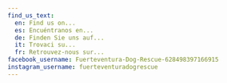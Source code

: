 ```yaml
---
find_us_text:
  en: Find us on...
  es: Encuéntranos en...
  de: Finden Sie uns auf...
  it: Trovaci su...
  fr: Retrouvez-nous sur...
facebook_username: Fuerteventura-Dog-Rescue-628498397166915
instagram_username: fuerteventuradogrescue
---
```


